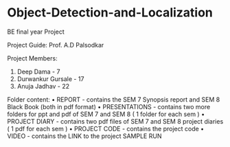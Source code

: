 # Object-Detection-and-Localization
BE final year Project

Project Guide: Prof. A.D Palsodkar

Project Members: 
  1) Deep Dama - 7
  2) Durwankur Gursale - 17
  3) Anuja Jadhav - 22

Folder content:
•	REPORT - contains the SEM 7 Synopsis report and SEM 8 Black Book (both in pdf format)
•	PRESENTATIONS - contains two more folders for ppt and pdf of SEM 7 and SEM 8 ( 1 folder for each sem )
•	PROJECT DIARY - contains two pdf files of SEM 7 and SEM 8 project diaries ( 1 pdf for each sem )
•	PROJECT CODE - contains the project code
•	VIDEO - contains the LINK to the project SAMPLE RUN
